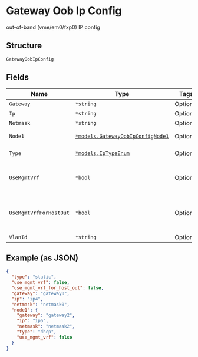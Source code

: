 
# Gateway Oob Ip Config

out-of-band (vme/em0/fxp0) IP config

## Structure

`GatewayOobIpConfig`

## Fields

| Name | Type | Tags | Description |
|  --- | --- | --- | --- |
| `Gateway` | `*string` | Optional | if `type`==`static` |
| `Ip` | `*string` | Optional | if `type`==`static` |
| `Netmask` | `*string` | Optional | if `type`==`static` |
| `Node1` | [`*models.GatewayOobIpConfigNode1`](../../doc/models/gateway-oob-ip-config-node-1.md) | Optional | for HA Cluster, node1 can have different IP Config |
| `Type` | [`*models.IpTypeEnum`](../../doc/models/ip-type-enum.md) | Optional | enum: `dhcp`, `static`<br>**Default**: `"dhcp"` |
| `UseMgmtVrf` | `*bool` | Optional | if supported on the platform. If enabled, DNS will be using this routing-instance, too<br>**Default**: `false` |
| `UseMgmtVrfForHostOut` | `*bool` | Optional | for host-out traffic (NTP/TACPLUS/RADIUS/SYSLOG/SNMP), if alternative source network/ip is desired,<br>**Default**: `false` |
| `VlanId` | `*string` | Optional | - |

## Example (as JSON)

```json
{
  "type": "static",
  "use_mgmt_vrf": false,
  "use_mgmt_vrf_for_host_out": false,
  "gateway": "gateway0",
  "ip": "ip4",
  "netmask": "netmask0",
  "node1": {
    "gateway": "gateway2",
    "ip": "ip6",
    "netmask": "netmask2",
    "type": "dhcp",
    "use_mgmt_vrf": false
  }
}
```

